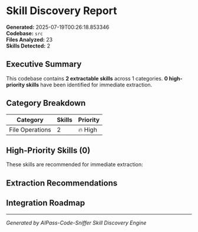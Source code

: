 # Skill Discovery Report

**Generated:** 2025-07-19T00:26:18.853346  
**Codebase:** `src`  
**Files Analyzed:** 23  
**Skills Detected:** 2

## Executive Summary

This codebase contains **2 extractable skills** across 1 categories. 
**0 high-priority skills** have been identified for immediate extraction.

## Category Breakdown

| Category | Skills | Priority |
|----------|---------|----------|
| File Operations | 2 | 🔥 High |

## High-Priority Skills (0)

These skills are recommended for immediate extraction:

## Extraction Recommendations

## Integration Roadmap


---
*Generated by AIPass-Code-Sniffer Skill Discovery Engine*
